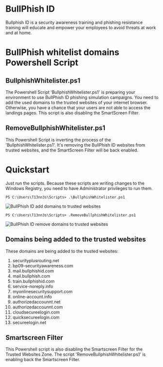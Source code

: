 # BullPhish ID
Bullphish ID is a security awareness training and phishing resistance training will educate and empower your employees to avoid threats at work and at home.

# BullPhish whitelist domains Powershell Script
## BullphishWhitelister.ps1
The Powershell Script 'BullphishWhitelister.ps1' is preparing your environment to use BullPhish ID phishing simulation campaigns. You need to add the used domains to the trusted websites of your internet browser. Otherwise, you have a chance that your users are not able to access the landings pages. This script is also disabling the SmartScreen Filter. 

## RemoveBullphishWhitelister.ps1
This Powershell Script is inverting the process of the 'BullphishWhitelister.ps1'. It's removing the BullPhish ID websites from trusted websites, and the SmartScreen Filter will be back enabled.

# Quickstart
Just run the scripts. Because these scripts are writing changes to the Windows Registry, you need to have Administrator privileges to run them.
```
PS C:\Users\T13nn3s\Scripts> .\BullphishWhitelister.ps1
```
![BullPhish ID add domains to trusted websites](https://i.imgur.com/35dRf4W.png "BullPhish ID add domains to trusted websites")

```
PS C:\Users\T13nn3s\Scripts> .RemoveBullphishWhitelister.ps1
```
![BullPhish ID remove domains to trusted websites](https://i.imgur.com/9TgBHyr.png "BullPhish ID remove domains to trusted websites")

## Domains being added to the trusted websites
These domains are being added to the trusted websites:
  1) securityplusrouting.net
  2) bp09-securityawareness.com
  3) mail.bullphishid.com
  4) mail.bullphish.com
  5) train.bullphishid.com
  6) service-noreply.info
  7) myonlinesecuritysupport.com
  8) online-account.info
  9) authorizedaccounnt.net
  10) authorizedaccounnt.com
  11) cloudsecureelogin.com
  12) quicksecureelogin.com
  13) secureelogin.net

## Smartscreen Filter
This Powershell script is also disabling the Smartscreen Filter for the Trusted Websites Zone. The script 'RemoveBullphishWhitelister.ps1' is enabling back the Smartscreen Filter.
